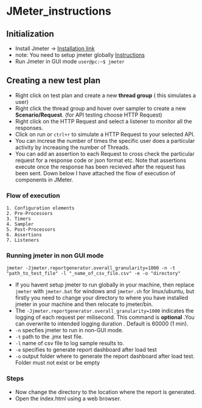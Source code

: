 # JMeter_instructions

## Initialization
- Install Jmeter -> [Installation link](https://www.youtube.com/watch?v=A_PSfvnIlz8)
- note: You need to setup jmeter globally [Instructions](https://www.how2shout.com/linux/install-apache-jmeter-on-ubuntu-20-04-lts-focal-fossa/) 
- Run Jmeter in GUI mode `user@pc:~$ jmeter`

## Creating a new test plan
- Right click on test plan and create a new **thread group** ( this simulates a user)
- Right click the thread group and hover over sampler to create a new **Scenario/Request**. (for API testing choose HTTP Request)
- Right click on the HTTP Request and select a listener to monitor all the responses.
- Click on run or `ctrl+r` to simulate a HTTP Request to your selected API.
- You can increse the number of times the specific user does a particular activity by increasing the number of Threads.
- You can add an assertion to each Request to cross check the particular request for a response code or json format etc. Note that assertions execute once the response has been recieved after the request has been sent. Down below I have attached the flow of execution of components in JMeter.

### Flow of execution
    1. Configuration elements
    2. Pre-Processors
    3. Timers
    4. Sampler
    5. Post-Processors
    6. Assertions
    7. Listeners


### Running jmeter in non GUI mode
```
jmeter -Jjmeter.reportgenerator.overall_granularity=1000 -n -t "path_to_test_file" -l "_name_of_csv_file.csv" -e -o "directory"
```
- If you havent setup jmeter to run globally in your machine, then replace `jmeter` with `jmeter.bat` for windows and `jmeter.sh` for linux/ubuntu, but firstly you need to change your directory to where you have installed jmeter in your machine and then relocate to jmeter/bin. 
- The `-Jjmeter.reportgenerator.overall_granularity=1000` indicates the logging of each request per milisecond. This command is **optional** .You can overwrite to intended logging duration . Default is 60000 (1 min).
- `-n` specfies jmeter to run in non-GUI mode.
- `-t` path to the .jmx test file.
- `-l` name of csv file to log sample results to.
- `-e` specifies to generate report dashboard after load test
- `-o` output folder where to generate the report dashboard after load test. Folder must not exist or be empty

### Steps

- Now change the directory to the location where the report is generated.
- Open the index.html using a web browser.
